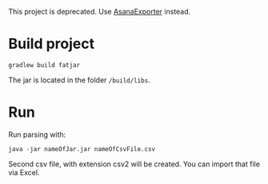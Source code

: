 This project is deprecated. Use [AsanaExporter](https://github.com/pablo127/asanaexporter) instead.

# Build project
`gradlew build fatjar`

The jar is located in the folder `/build/libs`.

# Run
Run parsing with:

`java -jar nameOfJar.jar nameOfCsvFile.csv`

Second csv file, with extension csv2 will be created. You can import that file via Excel.
